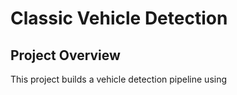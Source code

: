 # Classic Vehicle Detection

## Project Overview

This project builds a vehicle detection pipeline using
<!--stackedit_data:
eyJoaXN0b3J5IjpbODE3MTczMTY1XX0=
-->